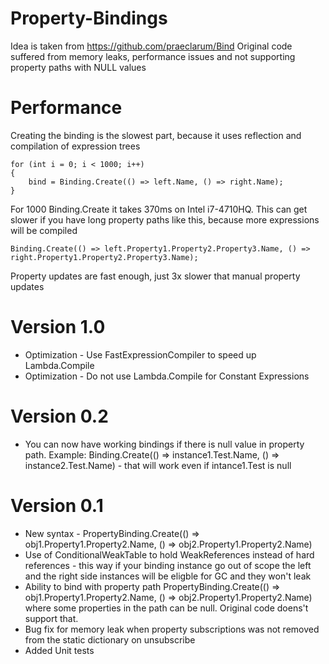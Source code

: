 # Property-Bindings

Idea is taken from https://github.com/praeclarum/Bind
Original code suffered from memory leaks, performance issues and not supporting property paths with NULL values

# Performance

Creating the binding is the slowest part, because it uses reflection and compilation of expression trees
```
for (int i = 0; i < 1000; i++)
{
    bind = Binding.Create(() => left.Name, () => right.Name);
}
```
For 1000 Binding.Create it takes 370ms on Intel i7-4710HQ. This can get slower if you have long property paths like this, because
more expressions will be compiled

```
Binding.Create(() => left.Property1.Property2.Property3.Name, () => right.Property1.Property2.Property3.Name);
```

Property updates are fast enough, just 3x slower that manual property updates

# Version 1.0
  * Optimization - Use FastExpressionCompiler to speed up Lambda.Compile
  * Optimization - Do not use Lambda.Compile for Constant Expressions
# Version 0.2
  * You can now have working bindings if there is null value in property path. Example: 
  Binding.Create(() => instance1.Test.Name, () => instance2.Test.Name) - that will work even if intance1.Test is null 
# Version 0.1

  * New syntax - PropertyBinding.Create(() => obj1.Property1.Property2.Name, () => obj2.Property1.Property2.Name)
  * Use of ConditionalWeakTable to hold WeakReferences instead of hard references - this way if your binding instance go out of scope the left and the right side instances will be eligble for GC and they won't leak
  * Ability to bind with property path PropertyBinding.Create(() => obj1.Property1.Property2.Name, () => obj2.Property1.Property2.Name) where some properties in the path can be null. Original code doens't support that.
  * Bug fix for memory leak when property subscriptions was not removed from the static dictionary on unsubscribe
  * Added Unit tests
